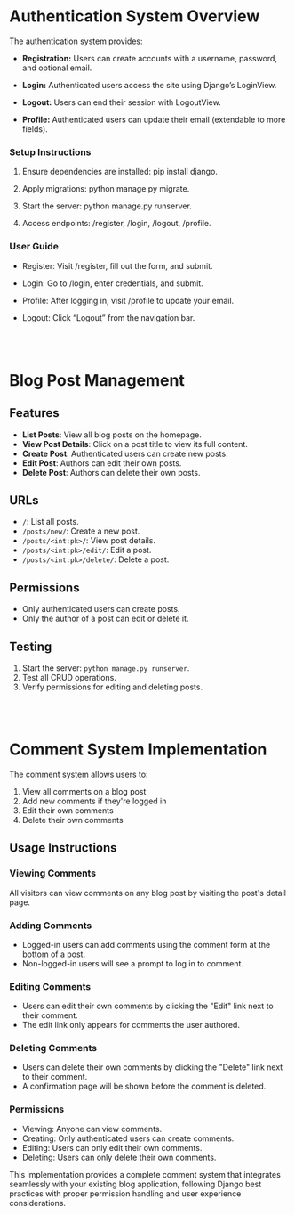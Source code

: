 # Authentication System Overview
The authentication system provides:

* __Registration:__ Users can create accounts with a username, password, and optional email.

* __Login:__ Authenticated users access the site using Django’s LoginView.

* __Logout:__ Users can end their session with LogoutView.

* __Profile:__ Authenticated users can update their email (extendable to more fields).

### Setup Instructions
1. Ensure dependencies are installed: pip install django.

2. Apply migrations: python manage.py migrate.

3. Start the server: python manage.py runserver.

4. Access endpoints: /register, /login, /logout, /profile.

### User Guide
* Register: Visit /register, fill out the form, and submit.

* Login: Go to /login, enter credentials, and submit.

* Profile: After logging in, visit /profile to update your email.

* Logout: Click “Logout” from the navigation bar.


<br>
<br>


# Blog Post Management

## Features
- **List Posts**: View all blog posts on the homepage.
- **View Post Details**: Click on a post title to view its full content.
- **Create Post**: Authenticated users can create new posts.
- **Edit Post**: Authors can edit their own posts.
- **Delete Post**: Authors can delete their own posts.

## URLs
- `/`: List all posts.
- `/posts/new/`: Create a new post.
- `/posts/<int:pk>/`: View post details.
- `/posts/<int:pk>/edit/`: Edit a post.
- `/posts/<int:pk>/delete/`: Delete a post.

## Permissions
- Only authenticated users can create posts.
- Only the author of a post can edit or delete it.

## Testing
1. Start the server: `python manage.py runserver`.
2. Test all CRUD operations.
3. Verify permissions for editing and deleting posts.

<br>
<br>


# Comment System Implementation

The comment system allows users to:

1. View all comments on a blog post
2. Add new comments if they're logged in
3. Edit their own comments
4. Delete their own comments

## Usage Instructions
### Viewing Comments
All visitors can view comments on any blog post by visiting the post's detail page.

### Adding Comments

* Logged-in users can add comments using the comment form at the bottom of a post.
* Non-logged-in users will see a prompt to log in to comment.

### Editing Comments
* Users can edit their own comments by clicking the "Edit" link next to their comment.
* The edit link only appears for comments the user authored.

### Deleting Comments
* Users can delete their own comments by clicking the "Delete" link next to their comment.
* A confirmation page will be shown before the comment is deleted.

### Permissions
* Viewing: Anyone can view comments.
* Creating: Only authenticated users can create comments.
* Editing: Users can only edit their own comments.
* Deleting: Users can only delete their own comments.

This implementation provides a complete comment system that integrates seamlessly with your existing blog application, following Django best practices with proper permission handling and user experience considerations.
